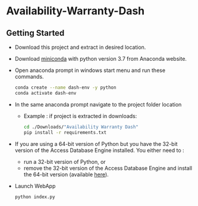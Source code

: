 # Availability-Warranty-Dash

## Getting Started
-  Download this project and extract in desired location.

- Download [miniconda](https://docs.conda.io/en/latest/miniconda.html) with python version 3.7 from Anaconda website.

- Open anaconda prompt in windows start menu and run these commands.

    ```bash
    conda create --name dash-env -y python
    conda activate dash-env
    ```

- In the same anaconda prompt navigate to the project folder location

    - Example : if project is extracted in downloads:
        ```bash
        cd ./Downloads/"Availability Warranty Dash"
        pip install -r requirements.txt
        ```

- If you are using a 64-bit version of Python but you have the 32-bit version of the Access Database Engine installed. You either need to :
    - run a 32-bit version of Python, or
    - remove the 32-bit version of the Access Database Engine and install the  64-bit version (available [here](https://www.microsoft.com/en-US/download/details.aspx?id=13255)).


- Launch WebApp
    ```bash
    python index.py
    ```

